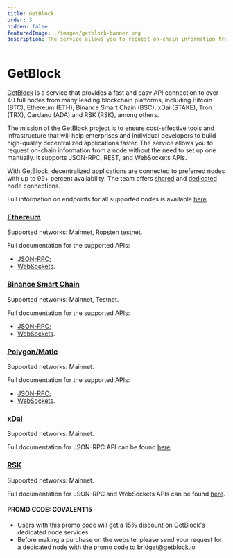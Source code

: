 ```yaml
---
title: GetBlock
order: 3
hidden: false
featuredImage: ./images/getblock-banner.png
description: The service allows you to request on-chain information from a node without the need to set up one manually. It supports JSON-RPC, REST, and WebSockets APIs.
---
```


# GetBlock

[GetBlock](https://getblock.io/?utm_source=website&utm_medium=info&utm_campaign=covalent) is a service that provides a fast and easy API connection to over 40 full nodes from many leading blockchain platforms, including Bitcoin (BTC), Ethereum (ETH),  Binance Smart Chain (BSC), xDai (STAKE), Tron (TRX), Cardano (ADA) and RSK (RSK), among others. 

The mission of the GetBlock project is to ensure cost-effective tools and infrastructure that will help enterprises and individual developers to build high-quality decentralized applications faster. The service allows you to request on-chain information from a node without the need to set up one manually. It supports JSON-RPC, REST, and WebSockets APIs.

With GetBlock, decentralized applications are connected to preferred nodes with up to 99+ percent availability. The team offers [shared](https://getblock.io/nodes/?utm_source=website&utm_medium=info&utm_campaign=covalent) and [dedicated](https://getblock.io/dedicated-nodes/?utm_source=website&utm_medium=info&utm_campaign=covalent) node connections. 

Full information on endpoints for all supported nodes is available [here](https://getblock.io/docs/nodes-endpoints/?utm_source=website&utm_medium=info&utm_campaign=covalent).

### [Ethereum](https://getblock.io/nodes/eth/?utm_source=website&utm_medium=info&utm_campaign=covalent)
Supported networks: Mainnet, Ropsten testnet.

Full documentation for the supported APIs:


- [JSON-RPC](https://besu.hyperledger.org/en/stable/Reference/API-Methods/);
- [WebSockets](https://besu.hyperledger.org/en/stable/HowTo/Interact/APIs/Using-JSON-RPC-API/). 


### [Binance Smart Chain](https://getblock.io/nodes/bsc/?utm_source=website&utm_medium=info&utm_campaign=covalent)
Supported networks: Mainnet, Testnet.

Full documentation for the supported APIs:
- [JSON-RPC](https://docs.binance.org/smart-chain/developer/rpc.html);
- [WebSockets](https://docs.binance.org/changelog.html#websocket). 


### [Polygon/Matic](https://getblock.io/nodes/matic/?utm_source=website&utm_medium=info&utm_campaign=covalent)
Supported networks: Mainnet.

Full documentation for the supported APIs:
- [JSON-RPC](https://docs.matic.network/docs/develop/maticjs/api-reference/);
- [WebSockets](https://ethereum.org/bn/developers/tutorials/using-websockets/).

### [xDai](https://getblock.io/nodes/stake/?utm_source=website&utm_medium=info&utm_campaign=covalent)
Supported networks: Mainnet.

Full documentation for JSON-RPC API can be found [here](https://www.xdaichain.com/for-developers/developer-resources#json-rpc-endpoints).


### [RSK](https://getblock.io/nodes/rsk/?utm_source=website&utm_medium=info&utm_campaign=covalent)
Supported networks: Mainnet.

Full documentation for JSON-RPC and WebSockets APIs can be found [here](https://developers.rsk.co/rsk/node/architecture/json-rpc/).
​


#### **PROMO CODE**: COVALENT15
 - Users with this promo code will get a 15% discount on GetBlock's dedicated node services
 -  Before making a purchase on the website, please send your request for a dedicated node with the promo code to bridget@getblock.io


